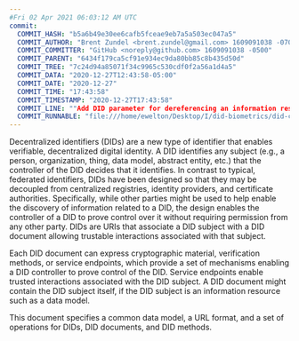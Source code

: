 ```yaml
---
#Fri 02 Apr 2021 06:03:12 AM UTC
commit:
  COMMIT_HASH: "b5a6b49e30ee6cafb5fceae9eb7a5a503ec047a5"
  COMMIT_AUTHOR: "Brent Zundel <brent.zundel@gmail.com> 1609091038 -0700"
  COMMIT_COMMITTER: "GitHub <noreply@github.com> 1609091038 -0500"
  COMMIT_PARENT: "6434f179ca5cf91e934ec9da80bb85c8b435d50d"
  COMMIT_TREE: "7c24d94a85071f34c9965c530cdf0f2a56a1d4a5"
  COMMIT_DATA: "2020-12-27T12:43:58-05:00"
  COMMIT_DATE: "2020-12-27"
  COMMIT_TIME: "17:43:58"
  COMMIT_TIMESTAMP: "2020-12-27T17:43:58"
  COMMIT_LINE: ""Add DID parameter for dereferencing an information resource identified by a DID."
  COMMIT_RUNNABLE: "file:///home/ewelton/Desktop/I/did-biometrics/did-core-dataset/analysis/gitinfo/b5a6b49e30ee6cafb5fceae9eb7a5a503ec047a5/snapshot/index.html"
---
```


<section id="abstract">
<p>
<a>Decentralized identifiers</a> (DIDs) are a new type of identifier that
enables verifiable, decentralized digital identity. A <a>DID</a> identifies any
subject (e.g., a person, organization, thing, data model, abstract entity, etc.)
that the controller of the <a>DID</a> decides that it identifies. In contrast to
typical, federated identifiers, DIDs have been designed so that they may be
decoupled from centralized registries, identity providers, and certificate
authorities. Specifically, while other parties might be used to help enable the
discovery of information related to a <a>DID</a>, the design enables the
controller of a <a>DID</a> to prove control over it without requiring permission
from any other party. <a>DID</a>s are URIs that associate a <a>DID subject</a>
with a <a>DID document</a> allowing trustable interactions associated with that
subject.
    </p>
<p>
Each <a>DID document</a> can express cryptographic material, verification
methods, or <a>service endpoints</a>, which provide a set of mechanisms enabling
a <a>DID controller</a> to prove control of the <a>DID</a>. <a>Service
endpoints</a> enable trusted interactions associated with the <a>DID
subject</a>. A <a>DID document</a> might contain the <a>DID subject</a> itself,
if the <a>DID subject</a> is an information resource such as a data model.
    </p>
<p>
This document specifies a common data model, a URL format, and a set of
operations for <a>DIDs</a>, <a>DID documents</a>, and <a>DID methods</a>.
    </p>
</section>
